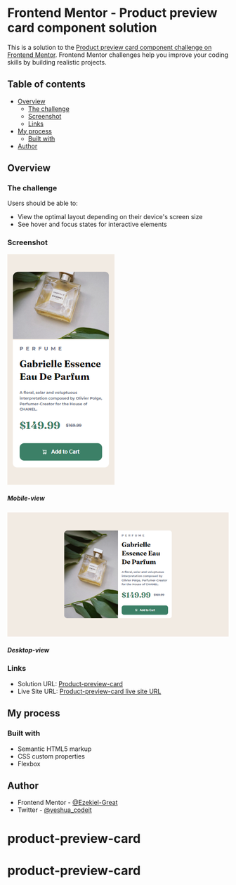 # Frontend Mentor - Product preview card component solution

This is a solution to the [Product preview card component challenge on Frontend Mentor](https://www.frontendmentor.io/challenges/product-preview-card-component-GO7UmttRfa). Frontend Mentor challenges help you improve your coding skills by building realistic projects. 

## Table of contents

- [Overview](#overview)
  - [The challenge](#the-challenge)
  - [Screenshot](#screenshot)
  - [Links](#links)
- [My process](#my-process)
  - [Built with](#built-with)
- [Author](#author)



## Overview

### The challenge

Users should be able to:

- View the optimal layout depending on their device's screen size
- See hover and focus states for interactive elements

### Screenshot
![Alt text](images/Product-preview-card-component-Mobile-view.png)
##### Mobile-view

![Alt text](images/Product-preview-card-component-Desktop-view.png)
##### Desktop-view


### Links

- Solution URL: [Product-preview-card](https://github.com/Ezekiel-Great/product-preview-card)
- Live Site URL: [Product-preview-card live site URL](https://ezekiel-great.github.io/product-preview-card/)

## My process

### Built with

- Semantic HTML5 markup
- CSS custom properties
- Flexbox



## Author

- Frontend Mentor - [@Ezekiel-Great](https://www.frontendmentor.io/profile/Ezekiel-Great)
- Twitter - [@yeshua_codeit](https://www.twitter.com/yeshua_codeit)

# product-preview-card
# product-preview-card
